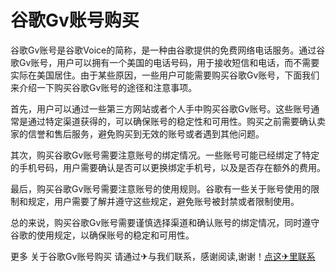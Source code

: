 # 谷歌Gv账号购买

谷歌Gv账号是谷歌Voice的简称，是一种由谷歌提供的免费网络电话服务。通过谷歌Gv账号，用户可以拥有一个美国的电话号码，用于接收短信和电话，而不需要实际在美国居住。由于某些原因，一些用户可能需要购买谷歌Gv账号，下面我们来介绍一下购买谷歌Gv账号的途径和注意事项。

首先，用户可以通过一些第三方网站或者个人手中购买谷歌Gv账号。这些账号通常是通过特定渠道获得的，可以确保账号的稳定性和可用性。购买之前需要确认卖家的信誉和售后服务，避免购买到无效的账号或者遇到其他问题。

其次，购买谷歌Gv账号需要注意账号的绑定情况。一些账号可能已经绑定了特定的手机号码，用户需要确认是否可以更换绑定手机号，以及是否存在额外的费用。

最后，购买谷歌Gv账号需要注意账号的使用规则。谷歌有一些关于账号使用的限制和规定，用户需要了解并遵守这些规定，避免账号被封禁或者限制使用。

总的来说，购买谷歌Gv账号需要谨慎选择渠道和确认账号的绑定情况，同时遵守谷歌的使用规定，以确保账号的稳定和可用性。

更多 关于谷歌Gv账号购买 请通过✈与我们联系，感谢阅读,谢谢！[点这✈里联系](https://b.k02.cc)